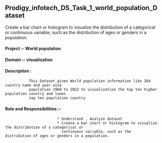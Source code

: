 
## Prodigy_infotech_DS_Task_1_world_population_Dataset
Create a bar chart or histogram to visualize the distribution of a categorical or continuous variable, such as the distribution of ages or genders in a population.

#### Project :- World population
#### Domain :- visualization
#### Description :
               This Dataset given World population information like 264 country name and year wise
               population 1960 to 2022 to visualization the top ten higher population country and lowes
               top ten population country 

#### Role and Responsibilities :-
                            * Understand , Analyze dataset
                            * Create a bar chart or histogram to visualize the distribution of a categorical or
                              continuous variable, such as the distribution of ages or genders in a population.
